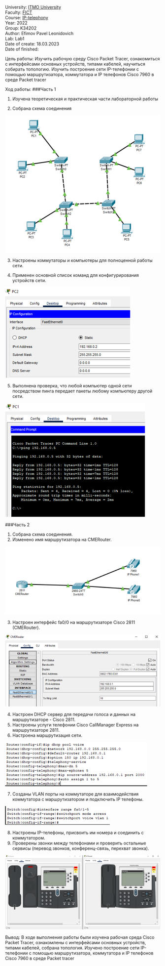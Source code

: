 University: [ITMO University](https://itmo.ru/ru/)  
Faculty: [FICT](https://fict.itmo.ru)  
Course: [IP-telephony](https://github.com/itmo-ict-faculty/ip-telephony)  
Year: 2022  
Group: K34202  
Author: Efimov Pavel Leonidovich  
Lab: Lab1  
Date of create: 18.03.2023  
Date of finished: 

Цель работы: Изучить рабочую среду Cisco Packet Tracer, ознакомиться с интерфейсами основных устройств, типами кабелей, научиться собирать топологию. Изучить построение сети IP-телефонии с помощью маршрутизатора, коммутатора и IP телефонов Cisco 7960 в среде Packet tracer

Ход работы:
###Часть 1

1. Изучена теоретическая и практическая части лабораторной работы

2. Собрана схема соединения

![img.png](img.png)

3. Настроены коммутаторы и компьютеры для полноценной работы сети.

4. Применен основной список команд для конфигурирования устройств сети.

![img_1.png](img_1.png)

5. Выполнена проверка, что любой компьютер одной сети посредством пинга передает пакеты любому компьютеру другой сети.

![img_2.png](img_2.png)

###Часть 2

1. Собрана схема соединения.
2. Изменено имя маршрутизатора на CMERouter.

![img_3.png](img_3.png)

3. Настроен интерфейс fa0/0 на маршрутизаторе Cisco 2811 (CMERouter).

![img_4.png](img_4.png)

4. Настроен DHCP сервер для передачи голоса и данных на маршрутизаторе - Cisco 2811.
5. Настроены услуги телефонии Cisco CallManager Express на маршрутизаторе 2811. 
6. Настроена маршрутизация сети.

![img_5.png](img_5.png)

7. Созданы VLAN порты на коммутаторе для взаимодействия коммутатора с маршрутизатором и подключить IP телефоны.

![img_6.png](img_6.png)

8. Настроены IP-телефоны, присвоить им номера и соединить с коммутатором.
9. Проверены звонки между телефонами и проверить остальные сервисы (перевод звонков, конференц-связь, перехват звонка).

![img_7.png](img_7.png)


Вывод:
В ходе выполнения работы были изучена рабочая среда Cisco Packet Tracer, ознакомлены с интерфейсами основных устройств, типами кабелей, собрана топология. Изучено построение сети IP-телефонии с помощью маршрутизатора, коммутатора и IP телефонов Cisco 7960 в среде Packet tracer
